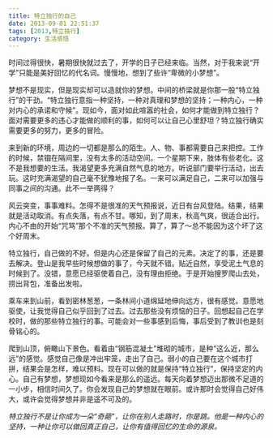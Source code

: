 ```yaml
---
title: 特立独行的自己
date: 2013-09-01 22:51:37
tags: [2013,特立独行]
category: 生活感悟
---
```

时间过得很快，暑期很快就过去了，开学的日子已经来临。当然，对于我来说“开学”只能是美好回忆的代名词。慢慢地，想到了些许“卑微的小梦想”。

<!--more-->

梦想不是现实，但是现实却可以造就你的梦想。中间的桥梁就是你那一股“特立独行”的干劲。“特立独行意指一种坚持，一种对真理和梦想的坚持；一种内心，一种对内心的承诺和守候”。现如今，面对如此喧嚣的社会，如何才能做到特立独行？面对需要更多的违心才能做的顺利的事，如何可以让自己心里舒坦？特立独行确实需要更多的努力，更多的冒险。

来到新的环境，周边的一切都是那么的陌生。人、物、事都需要自己来把控。工作的时候，禁锢在隔间里，没有太多的活动空间。一个星期下来，肢体有些老化。这不是我想要的生活。我渴望更多充满自然气息的地方。听说部门要举行活动，出去玩。这时充满渴望的自己毫不犹豫地报了名。一来可以满足自己，二来可以加强与同事之间的沟通。此不一举两得？

风云突变，事事难料。怎得不是很准的天气预报说，近日有台风登陆。结果，结果就是活动取消。有点失落，有点不甘。哪知，到了周末，秋高气爽，很适合出行。内心不由的开始“咒骂”那个不准的天气预报。算了，算了～总不能因为这个坏了这个好周末。

特立独行，自己做的不好。但是内心还是保留了自己的元素。决定了的事，还是要去解决。登山是我早些时候想做的事了，今天就不错。贴近自然，享受泥土气息的时候到了。没错，意愿已经驱使着自己，没有理由拒绝。于是开始搜罗爬山去处，捞出背包，准备出发啦。

乘车来到山前，看到密林葱葱，一条林间小道绵延地伸向远方，很有感觉。意愿地驱使，让我觉得自己似乎回到了过去。过去那些没有烦恼的日子。回想起自己在学校时，做的那些特立独行的事。可能会对一些事感到后悔，事后受到了教训也是刻骨铭心的。

爬到山顶，俯瞰山下景色。看着由“钢筋混凝土”堆砌的城市，是种“这么近，那么远”的感觉。感觉自己像是冲出牢笼，走出了自己。弱小的自己要在这个城市打拼，结果会是怎样，难以预料。现在可以做的就是保持“特立独行”，保持坚定的内心。自己有梦想，梦想现如今看来是那么的遥远。每天向着梦想迈出那微不足道的一小步，相信时间久了。你会发现自己的梦想就在眼前。或许那时会觉得自己好伟大，或许会觉得梦想并非是遥不可及的。

*特立独行不是让你成为一朵“奇葩”，让你在别人走路时，你是跳。他是一种内心的坚持，一种让你可以做回真正自己，让你有值得回忆的生命的源泉。*
